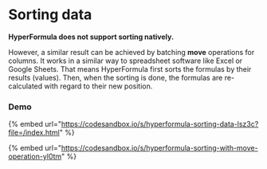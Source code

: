 # Sorting data

**HyperFormula does not support sorting natively.** 

However, a similar result can be achieved by batching **move** operations for columns. It works in a similar way to spreadsheet software like Excel or Google Sheets. That means HyperFormula first sorts the formulas by their results \(values\). Then, when the sorting is done, the formulas are re-calculated with regard to their new position.

### Demo

{% embed url="https://codesandbox.io/s/hyperformula-sorting-data-lsz3c?file=/index.html" %}

{% embed url="https://codesandbox.io/s/hyperformula-sorting-with-move-operation-yl0tm" %}

